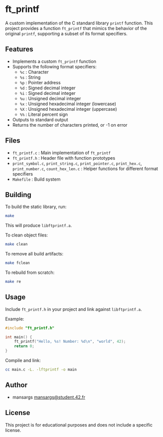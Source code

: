 # ft_printf

A custom implementation of the C standard library `printf` function. This project provides a function `ft_printf` that mimics the behavior of the original `printf`, supporting a subset of its format specifiers.

## Features
- Implements a custom `ft_printf` function
- Supports the following format specifiers:
  - `%c` : Character
  - `%s` : String
  - `%p` : Pointer address
  - `%d` : Signed decimal integer
  - `%i` : Signed decimal integer
  - `%u` : Unsigned decimal integer
  - `%x` : Unsigned hexadecimal integer (lowercase)
  - `%X` : Unsigned hexadecimal integer (uppercase)
  - `%%` : Literal percent sign
- Outputs to standard output
- Returns the number of characters printed, or -1 on error

## Files
- `ft_printf.c` : Main implementation of `ft_printf`
- `ft_printf.h` : Header file with function prototypes
- `print_symbol.c`, `print_string.c`, `print_pointer.c`, `print_hex.c`, `print_number.c`, `count_hex_len.c` : Helper functions for different format specifiers
- `Makefile` : Build system

## Building
To build the static library, run:

```sh
make
```

This will produce `libftprintf.a`.

To clean object files:
```sh
make clean
```

To remove all build artifacts:
```sh
make fclean
```

To rebuild from scratch:
```sh
make re
```

## Usage
Include `ft_printf.h` in your project and link against `libftprintf.a`.

Example:
```c
#include "ft_printf.h"

int main() {
    ft_printf("Hello, %s! Number: %d\n", "world", 42);
    return 0;
}
```

Compile and link:
```sh
cc main.c -L. -lftprintf -o main
```

## Author
- mansargs <mansargs@student.42.fr>

## License
This project is for educational purposes and does not include a specific license.

